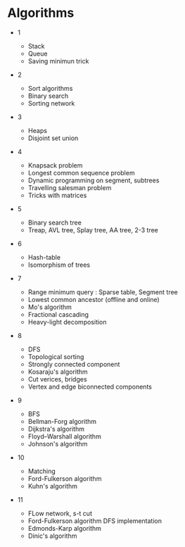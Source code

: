 # Algorithms
  * 1
    * Stack
    * Queue
    * Saving minimun trick

  * 2
    * Sort algorithms
    * Binary search
    * Sorting network

  * 3
    * Heaps
    * Disjoint set union

  * 4
    * Knapsack problem
    * Longest common sequence problem
    * Dynamic programming on segment, subtrees
    * Travelling salesman problem
    * Tricks with matrices

  * 5
    * Binary search tree
    * Treap, AVL tree, Splay tree, AA tree, 2-3 tree

  * 6
    * Hash-table
    * Isomorphism of trees

  * 7
    * Range minimum query : Sparse table, Segment tree
    * Lowest common ancestor (offline and online)
    * Mo's algorithm
    * Fractional cascading
    * Heavy-light decomposition

  * 8
    * DFS
    * Topological sorting
    * Strongly connected component
    * Kosaraju's algorithm
    * Cut verices, bridges
    * Vertex and edge biconnected components

  * 9
    * BFS
    * Bellman-Forg algorithm
    * Dijkstra's algorithm
    * Floyd–Warshall algorithm
    * Johnson's algorithm
    
  * 10
    * Matching
    * Ford-Fulkerson algorithm
    * Kuhn's algorithm

  * 11
    * FLow network, s-t cut
    * Ford-Fulkerson algorithm DFS implementation
    * Edmonds-Karp algorithm
    * Dinic's algorithm
